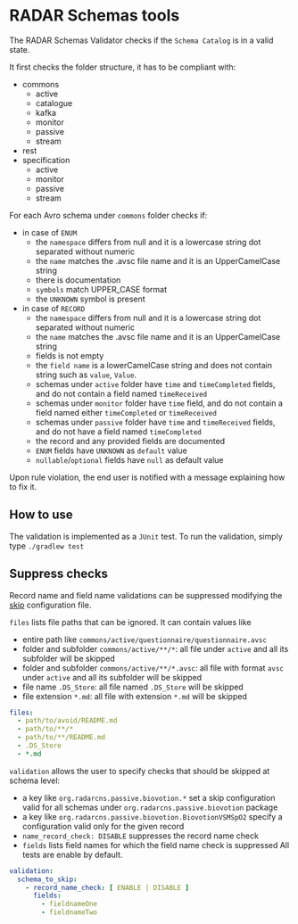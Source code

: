 # RADAR Schemas tools

The RADAR Schemas Validator checks if the `Schema Catalog` is in a valid state.

It first checks the folder structure, it has to be compliant with:
- commons
  * active
  * catalogue
  * kafka
  * monitor
  * passive
  * stream
- rest
- specification
  * active
  * monitor
  * passive
  * stream
  
For each Avro schema under `commons` folder checks if:
- in case of `ENUM`
  * the `namespace` differs from null and it is a lowercase string dot separated without numeric
  * the `name` matches the .avsc file name and it is an UpperCamelCase string
  * there is documentation
  * `symbols` match UPPER_CASE format
  * the `UNKNOWN` symbol is present
- in case of `RECORD`
  * the `namespace` differs from null and it is a lowercase string dot separated without numeric
  * the `name` matches the .avsc file name and it is an UpperCamelCase string
  * fields is not empty
  * the `field name` is a lowerCamelCase string and does not contain string such as `value`, `Value`.
  * schemas under `active` folder have `time` and `timeCompleted` fields, and do not contain a field named `timeReceived`
  * schemas under `monitor` folder have `time` field, and do not contain a field named either `timeCompleted` or `timeReceived`
  * schemas under `passive` folder have `time` and `timeReceived` fields, and do not have a field named `timeCompleted`
  * the record and any provided fields are documented
  * `ENUM` fields have `UNKNOWN` as `default` value
  * `nullable`/`optional` fields have `null` as default value 
  
Upon rule violation, the end user is notified with a message explaining how to fix it.

## How to use

The validation is implemented as a `JUnit` test. To run the validation, simply type `./gradlew test`

## Suppress checks

Record name and field name validations can be suppressed modifying the [skip](src/test/resources/schema.yml) configuration file.

`files` lists file paths that can be ignored. It can contain values like
- entire path like `commons/active/questionnaire/questionnaire.avsc`
- folder and subfolder `commons/active/**/*`: all file under `active` and all its subfolder will be skipped
- folder and subfolder `commons/active/**/*.avsc`: all file with format `avsc` under `active` and all its subfolder will be skipped
- file name `.DS_Store`: all file named `.DS_Store` will be skipped
- file extension `*.md`: all file with extension `*.md` will be skipped

```yaml
files:
  - path/to/avoid/README.md
  - path/to/**/*
  - path/to/**/README.md
  - .DS_Store
  - *.md
``` 

`validation` allows the user to specify checks that should be skipped at schema level:
- a key like `org.radarcns.passive.biovotion.*` set a skip configuration valid for all schemas under `org.radarcns.passive.biovotion` package
- a key like `org.radarcns.passive.biovotion.BiovotionVSMSpO2` specify a configuration valid only for the given record
- `name_record_check: DISABLE` suppresses the record name check
- `fields` lists field names for which the field name check is suppressed
All tests are enable by default.

```yaml
validation:
  schema_to_skip:
    - record_name_check: [ ENABLE | DISABLE ]
      fields:
        - fieldnameOne
        - fieldnameTwo
``` 
